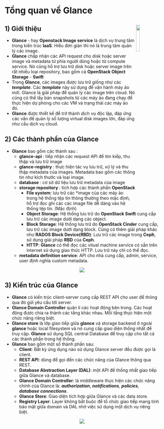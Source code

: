 # Tổng quan về Glance
## **1) Giới thiệu** <img src=https://i.imgur.com/jugFIWv.png align=right width=15%>
- **Glance** - hay **Openstack Image service** là dịch vụ trung tâm trong kiến trúc **IaaS**. Hiểu đơn giản thì nó là trung tâm quản lý các image.
- **Glance** chấp nhận các API request cho disk hoặc server image và metadata từ phía người dùng hoặc từ compute service. Nó cũng hỗ trợ lưu trữ disk hoặc server image trên rất nhiều loại repository, bao gồm cả **OpenStack Object Storage** - **Swift**
- Trong **Glance**, các images được lưu trữ giống như các ***template***. Các ***template*** này sử dụng để vận hành máy ảo mới. Glance là giải pháp để quản lý các image trên cloud. Nó cũng có thể lấy bản snapshots từ các máy ảo đang chạy để thực hiện dự phòng cho các VM và trạng thái các máy ảo đó.
- **Glance** được thiết kế để trở thành dịch vụ độc lập, đáp ứng các vấn đề quản lý số lượng virtual disk images lớn, đáp ứng như cầu dịch vụ cloud.
## **2) Các thành phần của Glance**
- **Glance** bao gồm các thành sau :
    - **glance-api** : tiếp nhận các request API để tìm kiếp, thu thập và lưu trữ image
    - **glance-registry** : thực hiện tác vụ lưu trữ, xử lý và thu thập metadata của images. Metadata bao gồm các thông tin như kích thước và loại image.
    - **database** : cơ sở dữ liệu lưu trữ metadata của image
    - **storage repository** : tích hợp các thành phần **OpenStack**
        - **File system**: lưu trữ các *image của các máy ảo trong hệ thống tệp tin thông thường theo mặc định, hỗ trợ đọc ghi các các image file dễ dàng vào hệ thống tệp tin. (Mặc định)
        - **Object Storage**: Hệ thống lưu trữ do **OpenStack Swift** cung cấp lưu trữ các image dưới dạng các object.
        - **Block Storage**: Hệ thống lưu trữ do **OpenStack Cinder** cung cấp, lưu trữ các image dưới dạng block. Cũng có thêm giải pháp khác như **RADOS Block Device(RBD)**: Lưu trữ các image trong **Ceph**, sử dụng giải pháp **RBD** của **Ceph**.
        - **HTTP**: **Glance** có thể đọc các vitual machine service có sẵn trên internet sử dụng giao thức HTTP. Lưu trữ này chỉ có thể đọc.
    - **metadata definition service**: API cho nhà cung cấp, admin, service, user định nghĩa custom metadata.

<p align=center><img src="https://i.imgur.com/4XnCpJk.png"></p>

## **3) Kiến trúc của Glance**
- **Glance** có kiến trúc client-server cung cấp REST API cho user để thông qua đó gửi yêu cầu tới server.
- **Glance Domain Controller** quản lí các hoạt động bên trong. Các hoạt động được chia ra thành các tầng khác nhau. Mỗi tầng thực hiện một chức năng riêng biệt.
- **Glance store** là lớp giao tiếp giữa **glance** và storage backend ở ngoài **glance** hoặc local filesystem và nó cung cấp giao diện thống nhất để truy cập. **Glance** sử dụng SQL central Database để truy cập cho tất cả các thành phần trong hệ thống.
- **Glance** bao gồm một số thành phần sau:
    - **Client**: Bất kỳ ứng dụng nào sử dụng Glance server đều được gọi là client.
    - **REST API**: dùng để gọi đến các chức năng của Glance thông qua REST.
    - **Database Abstraction Layer (DAL)**: một API để thống nhất giao tiếp giữa Glance và database.
    - **Glance Domain Controller**: là middleware thực hiện các chức năng chính của Glance là: ***authorization***, ***notifications***, ***policies***, ***database connections***.
    - **Glance Store**: Giao diện tích hợp giữa Glance và các data store.
    - **Registry Layer**: Layer không bắt buộc để tổ chức giao tiếp mang tính bảo mật giữa domain và DAL nhờ việc sử dụng một dịch vụ riêng biệt.

<p align=center><img src="https://i.imgur.com/gHHuNjQ.png"></p>